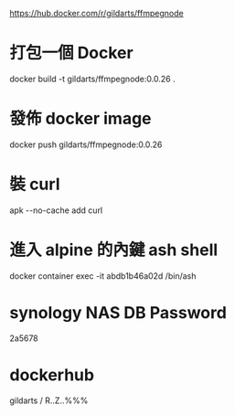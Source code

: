 https://hub.docker.com/r/gildarts/ffmpegnode

# 打包一個 Docker
docker build -t gildarts/ffmpegnode:0.0.26 .

# 發佈 docker image
docker push gildarts/ffmpegnode:0.0.26

# 裝 curl
apk --no-cache add curl

# 進入 alpine 的內鍵 ash shell
docker container exec -it abdb1b46a02d /bin/ash

# synology NAS DB Password
2a5678

# dockerhub
gildarts / R..Z..%%%